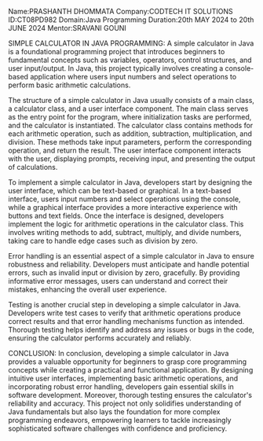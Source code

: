 Name:PRASHANTH DHOMMATA
Company:CODTECH IT SOLUTIONS
ID:CT08PD982
Domain:Java Programming
Duration:20th MAY 2024 to 20th JUNE 2024
Mentor:SRAVANI GOUNI

SIMPLE CALCULATOR IN JAVA PROGRAMMING:
A simple calculator in Java is a foundational programming project that introduces beginners to fundamental concepts such as variables, operators, control structures, and user input/output. In Java, this project typically involves creating a console-based application where users input numbers and select operations to perform basic arithmetic calculations.

The structure of a simple calculator in Java usually consists of a main class, a calculator class, and a user interface component. The main class serves as the entry point for the program, where initialization tasks are performed, and the calculator is instantiated. The calculator class contains methods for each arithmetic operation, such as addition, subtraction, multiplication, and division. These methods take input parameters, perform the corresponding operation, and return the result. The user interface component interacts with the user, displaying prompts, receiving input, and presenting the output of calculations.

To implement a simple calculator in Java, developers start by designing the user interface, which can be text-based or graphical. In a text-based interface, users input numbers and select operations using the console, while a graphical interface provides a more interactive experience with buttons and text fields. Once the interface is designed, developers implement the logic for arithmetic operations in the calculator class. This involves writing methods to add, subtract, multiply, and divide numbers, taking care to handle edge cases such as division by zero.

Error handling is an essential aspect of a simple calculator in Java to ensure robustness and reliability. Developers must anticipate and handle potential errors, such as invalid input or division by zero, gracefully. By providing informative error messages, users can understand and correct their mistakes, enhancing the overall user experience.

Testing is another crucial step in developing a simple calculator in Java. Developers write test cases to verify that arithmetic operations produce correct results and that error handling mechanisms function as intended. Thorough testing helps identify and address any issues or bugs in the code, ensuring the calculator performs accurately and reliably.

CONCLUSION:
In conclusion, developing a simple calculator in Java provides a valuable opportunity for beginners to grasp core programming concepts while creating a practical and functional application. By designing intuitive user interfaces, implementing basic arithmetic operations, and incorporating robust error handling, developers gain essential skills in software development. Moreover, thorough testing ensures the calculator's reliability and accuracy. This project not only solidifies understanding of Java fundamentals but also lays the foundation for more complex programming endeavors, empowering learners to tackle increasingly sophisticated software challenges with confidence and proficiency.
